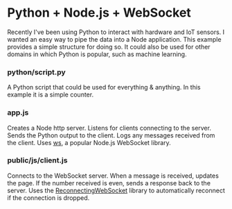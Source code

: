 # Python + Node.js + WebSocket

Recently I've been using Python to interact with hardware and IoT sensors. I wanted an easy way to pipe the data into a Node application. This example provides a simple structure for doing so. It could also be used for other domains in which Python is popular, such as machine learning.

### python/script.py

A Python script that could be used for everything & anything. In this example it is a simple counter.

### app.js

Creates a Node http server. Listens for clients connecting to the server. Sends the Python output to the client. Logs any messages received from the client. Uses [ws](https://www.npmjs.com/package/ws), a popular Node.js WebSocket library.

### public/js/client.js

Connects to the WebSocket server. When a message is received, updates the page. If the number received is even, sends a response back to the server. Uses the [ReconnectingWebSocket](https://github.com/joewalnes/reconnecting-websocket) library to automatically reconnect if the connection is dropped.
